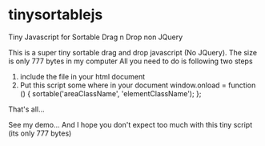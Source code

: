 tinysortablejs
==============

Tiny Javascript for Sortable Drag n Drop non JQuery

This is a super tiny sortable drag and drop javascript (No JQuery). The size is only 777 bytes in my computer
All you need to do is following two steps

1. include the file in your html document
2. Put this script some where in your document
	window.onload = function () {
		sortable('areaClassName', 'elementClassName');
	};

That's all...

See my demo... And I hope you don't expect too much with this tiny script (its only 777 bytes)